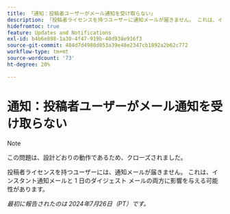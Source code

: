 ```yaml
---
title: 「通知：投稿者ユーザーがメール通知を受け取らない」
description: 「投稿者ライセンスを持つユーザーに通知メールが届きません。 これは、インスタント通知メールと 1 日のダイジェスト メールの両方に影響を与える可能性があります。 」
hidefromtoc: true
feature: Updates and Notifications
exl-id: b4b6e898-1a30-4f47-919b-40d938e916f3
source-git-commit: 484d7d4988d053a39e48e2347cb1892a2b62c772
workflow-type: tm+mt
source-wordcount: '73'
ht-degree: 20%

---
```


# 通知：投稿者ユーザーがメール通知を受け取らない

>[!NOTE]
>
>この問題は、設計どおりの動作であるため、クローズされました。

投稿者ライセンスを持つユーザーには、通知メールが届きません。 これは、インスタント通知メールと 1 日のダイジェスト メールの両方に影響を与える可能性があります。

_最初に報告されたのは 2024年7月26日（PT）です。_
